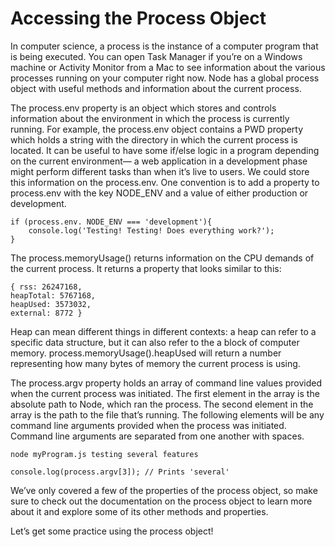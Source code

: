 # Accessing the Process Object

In computer science, a process is the instance of a computer program that is being executed. You can open Task Manager if you’re on a Windows machine or Activity Monitor from a Mac to see information about the various processes running on your computer right now. Node has a global process object with useful methods and information about the current process.

The process.env property is an object which stores and controls information about the environment in which the process is currently running. For example, the process.env object contains a PWD property which holds a string with the directory in which the current process is located. It can be useful to have some if/else logic in a program depending on the current environment— a web application in a development phase might perform different tasks than when it’s live to users. We could store this information on the process.env. One convention is to add a property to process.env with the key NODE_ENV and a value of either production or development.

    if (process.env. NODE_ENV === 'development'){
        console.log('Testing! Testing! Does everything work?');
    }

The process.memoryUsage() returns information on the CPU demands of the current process. It returns a property that looks similar to this:

    { rss: 26247168,
    heapTotal: 5767168,
    heapUsed: 3573032,
    external: 8772 }

Heap can mean different things in different contexts: a heap can refer to a specific data structure, but it can also refer to the a block of computer memory. process.memoryUsage().heapUsed will return a number representing how many bytes of memory the current process is using.

The process.argv property holds an array of command line values provided when the current process was initiated. The first element in the array is the absolute path to Node, which ran the process. The second element in the array is the path to the file that’s running. The following elements will be any command line arguments provided when the process was initiated. Command line arguments are separated from one another with spaces.

    node myProgram.js testing several features

    console.log(process.argv[3]); // Prints 'several'

We’ve only covered a few of the properties of the process object, so make sure to check out the documentation on the process object to learn more about it and explore some of its other methods and properties.

Let’s get some practice using the process object!
